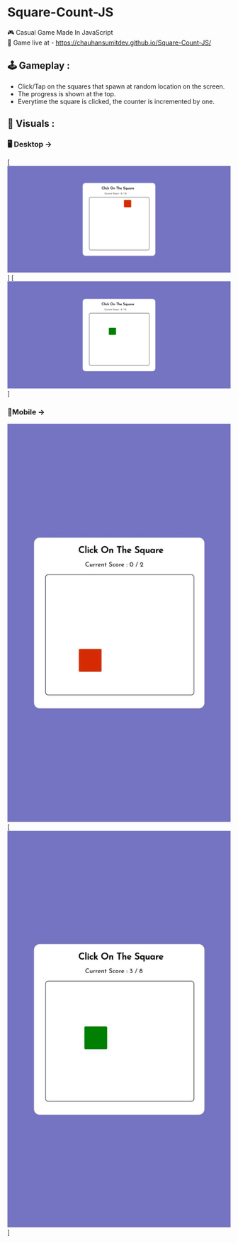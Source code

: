 # Square-Count-JS
🎮 Casual Game Made In JavaScript<br>
🔴 Game live at - https://chauhansumitdev.github.io/Square-Count-JS/

## 🕹️ Gameplay :
- Click/Tap on the squares that spawn at random location on the screen.<br>
- The progress is shown at the top.<br>
- Everytime the square is clicked, the counter is incremented by one.<br>

## 🎥 Visuals : 

### 🖥️ Desktop ->
[![Desktop Gameplay 1](/assets/desktop1.png)]
[![Desktop Gameplay 2](/assets/desktop2.png)] 

### 📱Mobile ->
![Mobile Gameplay 1](/assets/mobile1.jpeg)
[![Mobile Gameplay 2](/assets/mobile2.jpeg)]

